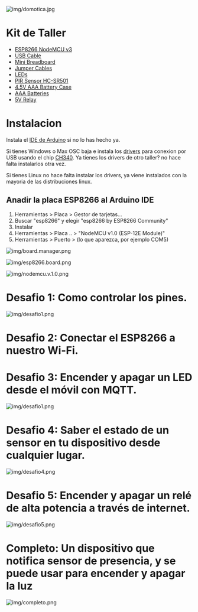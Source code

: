 ![img/domotica.jpg](img/domotica.jpg)

# Kit de Taller

- [ESP8266 NodeMCU v3](https://es.aliexpress.com/item/32965623530.html?spm=a2g0s.9042311.0.0.465063c0ZkESIK)
- [USB Cable](https://es.aliexpress.com/item/33063307001.html?spm=a2g0s.9042311.0.0.274263c06676gq)
- [Mini Breadboard](https://es.aliexpress.com/item/32655910710.html?spm=a2g0o.productlist.0.0.24663c53hgrOIp)
- [Jumper Cables](https://es.aliexpress.com/item/33038355606.html?spm=a2g0s.9042311.0.0.274263c0XEySyf)
- [LEDs](https://es.aliexpress.com/item/32886530132.html?spm=a2g0s.9042311.0.0.274263c0LKVxhL)
- [PIR Sensor HC-SR501](https://es.aliexpress.com/item/32733268757.html?spm=a2g0o.productlist.0.0.3ad361eaJmPVh6)
- [4.5V AAA Battery Case](https://es.aliexpress.com/item/32788925539.html?spm=a2g0o.productlist.0.0.72de6097ZVvz3G)
- [AAA Batteries](https://www.amazon.es/AmazonBasics-Pilas-alcalinas-industrial-unidades/dp/B07MLDJF3B)
- [5V Relay](https://es.aliexpress.com/item/32787576149.html?spm=a2g0o.productlist.0.0.550d43e1WM2Jas)

# Instalacion

Instala el [IDE de Arduino](https://www.arduino.cc/en/main/software) si no lo has hecho ya.

Si tienes Windows o Max OSC baja e instala los [drivers](/drivers) para conexion por USB usando el chip [CH340](https://www.rubinolab.com/clone-arduino-driver-chip-ch340-ch340g-ch341/). Ya tienes los drivers de otro taller? no hace falta instalarlos otra vez.

Si tienes Linux no hace falta instalar los drivers, ya viene instalados con la mayoria de las distribuciones linux.

## Anadir la placa ESP8266 al Arduino IDE

1. Herramientas > Placa > Gestor de tarjetas...
2. Buscar "esp8266" y elegir "esp8266 by ESP8266 Community"
3. Instalar
4. Herramientas > Placa .. > "NodeMCU v1.0 (ESP-12E Module)"
5. Herramientas > Puerto > (lo que aparezca, por ejemplo COM5)

![img/board.manager.png](img/board.manager.png)

![img/esp8266.board.png](img/esp8266.board.png)

![img/nodemcu.v.1.0.png](img/nodemcu.v.1.0.png)

# Desafio 1: Como controlar los pines.

![img/desafio1.png](img/desafio1.png)

# Desafio 2: Conectar el ESP8266 a nuestro Wi-Fi.

# Desafio 3: Encender y apagar un LED desde el móvil con MQTT.

![img/desafio1.png](img/desafio1.png)

# Desafio 4: Saber el estado de un sensor en tu dispositivo desde cualquier lugar.

![img/desafio4.png](img/desafio4.png)

# Desafio 5: Encender y apagar un relé de alta potencia a través de internet.

![img/desafio5.png](img/desafio5.png)

# Completo: Un dispositivo que notifica sensor de presencia, y se puede usar para encender y apagar la luz

![img/completo.png](img/completo.png)

